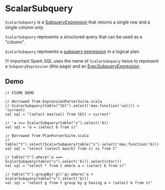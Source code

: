 # ScalarSubquery

`ScalarSubquery` is a [SubqueryExpression](SubqueryExpression.md) that returns a single row and a single column only.

`ScalarSubquery` represents a structured query that can be used as a "column".

`ScalarSubquery` represents a [subquery expression](../sql/AstBuilder.md#visitSubqueryExpression) in a logical plan.

!!! important
    Spark SQL uses the name of `ScalarSubquery` twice to represent a `SubqueryExpression` (this page) and an [ExecSubqueryExpression](ExecSubqueryExpression-ScalarSubquery.md).

## Demo

```text
// FIXME DEMO

// Borrowed from ExpressionParserSuite.scala
// ScalarSubquery(table("tbl").select('max.function('val))) > 'current)
val sql = "(select max(val) from tbl) > current"

// 'a === ScalarSubquery(table("s").select('b))
val sql = "a = (select b from s)"

// Borrowed from PlanParserSuite.scala
// table("t").select(ScalarSubquery(table("s").select('max.function('b))).as("ss"))
val sql = "select (select max(b) from s) ss from t"

// table("t").where('a === ScalarSubquery(table("s").select('b))).select(star())
val sql = "select * from t where a = (select b from s)"

// table("t").groupBy('g)('g).where('a > ScalarSubquery(table("s").select('b)))
val sql = "select g from t group by g having a > (select b from s)"
```
